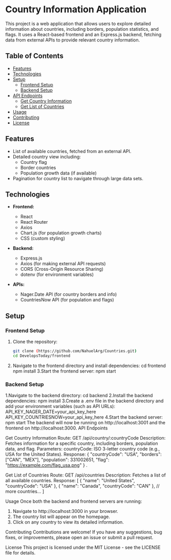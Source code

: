 # Country Information Application

This project is a web application that allows users to explore detailed information about countries, including borders, population statistics, and flags. It uses a React-based frontend and an Express.js backend, fetching data from external APIs to provide relevant country information.

## Table of Contents

- [Features](#features)
- [Technologies](#technologies)
- [Setup](#setup)
  - [Frontend Setup](#frontend-setup)
  - [Backend Setup](#backend-setup)
- [API Endpoints](#api-endpoints)
  - [Get Country Information](#get-country-information)
  - [Get List of Countries](#get-list-of-countries)
- [Usage](#usage)
- [Contributing](#contributing)
- [License](#license)

## Features

- List of available countries, fetched from an external API.
- Detailed country view including:
  - Country flag
  - Border countries
  - Population growth data (if available)
- Pagination for country list to navigate through large data sets.

## Technologies

- **Frontend:**
  - React
  - React Router
  - Axios
  - Chart.js (for population growth charts)
  - CSS (custom styling)
  
- **Backend:**
  - Express.js
  - Axios (for making external API requests)
  - CORS (Cross-Origin Resource Sharing)
  - dotenv (for environment variables)

- **APIs:**
  - Nager.Date API (for country borders and info)
  - CountriesNow API (for population and flags)

## Setup

### Frontend Setup

1. Clone the repository:
   ```bash
   git clone (https://github.com/NahuelArg/Countries.git)
   cd DevelopsToday/frontend
2. Navigate to the frontend directory and install dependencies:
cd frontend
npm install
3.Start the frontend server:
npm start
### Backend Setup
1.Navigate to the backend directory:
cd backend
2.Install the backend dependencies:
  npm install
3.Create a .env file in the backend directory and add your environment variables (such as API URLs):
API_KEY_NAGER_DATE=your_api_key_here
API_KEY_COUNTRIESNOW=your_api_key_here
4.Start the backend server:
npm start
The backend will now be running on http://localhost:3001 and the frontend on http://localhost:3000.
API Endpoints

Get Country Information
Route: GET /api/country/:countryCode
Description: Fetches information for a specific country, including borders, population data, and flag.
Parameters:
  countryCode: ISO 3-letter country code (e.g., USA for the United States).
Response:
  {
  "countryCode": "USA",
  "borders": ["CAN", "MEX"],
  "population": 331002651,
  "flag": "https://example.com/flag_usa.png"
}
.

Get List of Countries
Route: GET /api/countries
Description: Fetches a list of all available countries.
Response:
  [
  {
    "name": "United States",
    "countryCode": "USA"
  },
  {
    "name": "Canada",
    "countryCode": "CAN"
  },
  // more countries...
]


Usage
Once both the backend and frontend servers are running:

1. Navigate to http://localhost:3000 in your browser.
2. The country list will appear on the homepage.
3. Click on any country to view its detailed information.

Contributing
Contributions are welcome! If you have any suggestions, bug fixes, or improvements, please open an issue or submit a pull request.

License
This project is licensed under the MIT License - see the LICENSE file for details.

